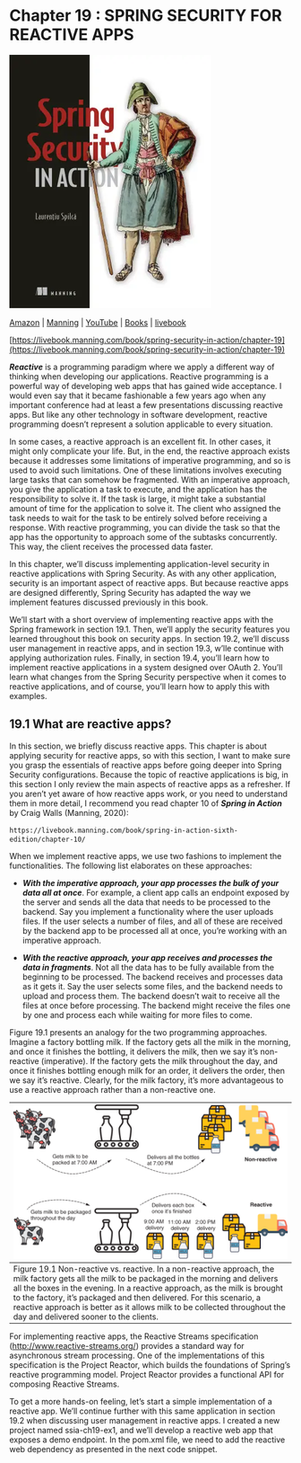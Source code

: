 # Chapter 19 : SPRING SECURITY FOR REACTIVE APPS
![cover](../cover.webp) 

[Amazon](https://www.amazon.com/Spring-Security-Action-Laurentiu-Spilca/dp/1617297739) | [Manning](https://www.manning.com/books/spring-security-in-action) | [YouTube](https://t.co/4Or4P12LH2?amp=1) | [Books](https://laurspilca.com/books/) | [livebook](https://livebook.manning.com/book/spring-security-in-action) 

[https://livebook.manning.com/book/spring-security-in-action/chapter-19](https://livebook.manning.com/book/spring-security-in-action/chapter-19)

***Reactive*** is a programming paradigm where we apply a different way of thinking
when developing our applications. Reactive programming is a powerful way of
developing web apps that has gained wide acceptance. I would even say that it
became fashionable a few years ago when any important conference had at least a
few presentations discussing reactive apps. But like any other technology in software
development, reactive programming doesn’t represent a solution applicable
to every situation.

In some cases, a reactive approach is an excellent fit. In other cases, it might
only complicate your life. But, in the end, the reactive approach exists because it
addresses some limitations of imperative programming, and so is used to avoid
such limitations. One of these limitations involves executing large tasks that can
somehow be fragmented. With an imperative approach, you give the application a
task to execute, and the application has the responsibility to solve it. If the task is
large, it might take a substantial amount of time for the application to solve it. The client
who assigned the task needs to wait for the task to be entirely solved before receiving
a response. With reactive programming, you can divide the task so that the app
has the opportunity to approach some of the subtasks concurrently. This way, the client
receives the processed data faster.

In this chapter, we’ll discuss implementing application-level security in reactive
applications with Spring Security. As with any other application, security is an important
aspect of reactive apps. But because reactive apps are designed differently, Spring
Security has adapted the way we implement features discussed previously in this book.

We’ll start with a short overview of implementing reactive apps with the Spring
framework in section 19.1. Then, we’ll apply the security features you learned
throughout this book on security apps. In section 19.2, we’ll discuss user management
in reactive apps, and in section 19.3, w’lle continue with applying authorization rules.
Finally, in section 19.4, you’ll learn how to implement reactive applications in a system
designed over OAuth 2. You’ll learn what changes from the Spring Security perspective
when it comes to reactive applications, and of course, you’ll learn how to apply
this with examples.

## 19.1 What are reactive apps?
In this section, we briefly discuss reactive apps. This chapter is about applying security for reactive apps, so with this section, I want to make sure you grasp the essentials of reactive apps before going deeper into Spring Security configurations. Because the topic of reactive applications is big, in this section I only review the main aspects of reactive apps as a refresher. If you aren’t yet aware of how reactive apps work, or you need to understand them in more detail, I recommend you read chapter 10 of ***Spring in Action*** by Craig Walls (Manning, 2020):
```
https://livebook.manning.com/book/spring-in-action-sixth-edition/chapter-10/
```

When we implement reactive apps, we use two fashions to implement the functionalities. The following list elaborates on these approaches:

* ***With the imperative approach, your app processes the bulk of your data all at once***. For example, a client app calls an endpoint exposed by the server and sends all the data that needs to be processed to the backend. Say you implement a functionality where the user uploads files. If the user selects a number of files, and all of these are received by the backend app to be processed all at once, you’re working with an imperative approach.

* ***With the reactive approach, your app receives and processes the data in fragments***. Not all the data has to be fully available from the beginning to be processed. The backend receives and processes data as it gets it. Say the user selects some files, and the backend needs to upload and process them. The backend doesn’t wait to receive all the files at once before processing. The backend might receive the files one by one and  process each while waiting for more files to come.


Figure 19.1 presents an analogy for the two programming approaches. Imagine a factory
bottling milk. If the factory gets all the milk in the morning, and once it finishes
the bottling, it delivers the milk, then we say it’s non-reactive (imperative). If the factory
gets the milk throughout the day, and once it finishes bottling enough milk for an
order, it delivers the order, then we say it’s reactive. Clearly, for the milk factory, it’s
more advantageous to use a reactive approach rather than a non-reactive one.


| ![content](CH19_F01_Spilca.png)|
|-----------|
| Figure 19.1 Non-reactive vs. reactive. In a non-reactive approach, the milk factory gets all the milk to be packaged in the morning and delivers all the boxes in the evening. In a reactive approach, as the milk is brought to the factory, it’s packaged and then delivered. For this scenario, a reactive approach is better as it allows milk to be collected throughout the day and delivered sooner to the clients.|

For implementing reactive apps, the Reactive Streams specification (http://www.reactive-streams.org/) provides a standard way for asynchronous stream processing. One
of the implementations of this specification is the Project Reactor, which builds the
foundations of Spring’s reactive programming model. Project Reactor provides a
functional API for composing Reactive Streams.

To get a more hands-on feeling, let’s start a simple implementation of a reactive
app. We’ll continue further with this same application in section 19.2 when discussing
user management in reactive apps. I created a new project named ssia-ch19-ex1, and
we’ll develop a reactive web app that exposes a demo endpoint. In the pom.xml file,
we need to add the reactive web dependency as presented in the next code snippet.